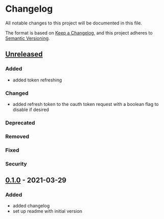 # Changelog

All notable changes to this project will be documented in this file.

The format is based on [Keep a Changelog](https://keepachangelog.com/en/1.0.0/),
and this project adheres to [Semantic Versioning](https://semver.org/spec/v2.0.0.html).

## [Unreleased]
### Added
- added token refreshing
### Changed
- added refresh token to the oauth token request with a boolean flag to disable if desired
### Deprecated
### Removed
### Fixed
### Security

## [0.1.0] - 2021-03-29
### Added
- added changelog
- set up readme with initial version

[Unreleased]: https://github.com/andybezaire/JiraAPI/compare/0.1.0...HEAD
[0.1.0]: https://github.com/andybezaire/JiraAPI/releases/tag/0.1.0
